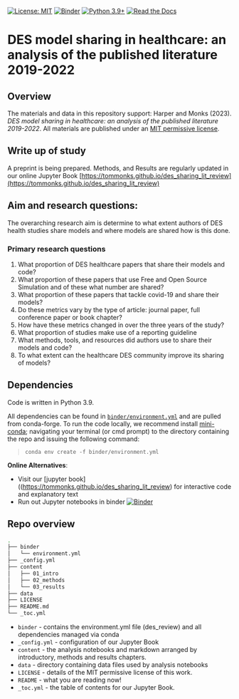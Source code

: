 [![License: MIT](https://img.shields.io/badge/License-MIT-yellow.svg)](https://opensource.org/licenses/MIT)
[![Binder](https://mybinder.org/badge_logo.svg)](https://github.com/TomMonks/des_sharing_lit_review/main)
[![Python 3.9+](https://img.shields.io/badge/python-3.9+-blue.svg)](https://www.python.org/downloads/release/python-390+/)
[![Read the Docs](https://readthedocs.org/projects/pip/badge/?version=latest)](https://tommonks.github.io/des_sharing_lit_review)

# DES model sharing in healthcare: an analysis of the published literature 2019-2022

## Overview 
The materials and data in this repository support: Harper and Monks (2023).  *DES model sharing in healthcare: an analysis of the published literature 2019-2022*.  All materials are published under an [MIT permissive license](https://github.com/TomMonks/des_sharing_lit_review/blob/main/LICENSE). 

## Write up of study

A preprint is being prepared.  Methods, and Results are regularly updated in our online Jupyter Book [https://tommonks.github.io/des_sharing_lit_review](https://tommonks.github.io/des_sharing_lit_review)

## Aim and research questions:

The overarching research aim is determine to what extent authors of DES health studies share models and where models are shared how is this done.

### Primary research questions

1. What proportion of DES healthcare papers that share their models and code?
2. What proportion of these papers that use Free and Open Source Simulation and of these what number are shared?
3. What proportion of these papers that tackle covid-19 and share their models?
3. Do these metrics vary by the type of article: journal paper, full conference paper or book chapter?
4. How have these metrics changed in over the three years of the study?
5. What proportion of studies make use of a reporting guideline 
6. What methods, tools, and resources did authors use to share their models and code?
7. To what extent can the healthcare DES community improve its sharing of models?

## Dependencies

Code is written in Python 3.9.

All dependencies can be found in [`binder/environment.yml`]() and are pulled from conda-forge.  To run the code locally, we recommend install [mini-conda](https://docs.conda.io/en/latest/miniconda.html); navigating your terminal (or cmd prompt) to the directory containing the repo and issuing the following command:

> `conda env create -f binder/environment.yml`

**Online Alternatives**:
* Visit our [jupyter book]((https://tommonks.github.io/des_sharing_lit_review) for interactive code and explanatory text
* Run out Jupyter notebooks in binder [![Binder](https://mybinder.org/badge_logo.svg)](https://github.com/TomMonks/des_sharing_lit_review/main)

## Repo overview

```bash
.
├── binder
│   └── environment.yml
├── _config.yml
├── content
│   ├── 01_intro
│   ├── 02_methods
│   └── 03_results
├── data
├── LICENSE
├── README.md
└── _toc.yml
```
* `binder` - contains the environment.yml file (des_review) and all dependencies managed via conda
* `_config.yml` - configuration of our Jupyter Book
* `content` - the analysis notebooks and markdown arranged by introductory, methods and results chapters.
* `data` - directory containing data files used by analysis notebooks
* `LICENSE` - details of the MIT permissive license of this work.
* `README` - what you are reading now!
* `_toc.yml` - the table of contents for our Jupyter Book.
